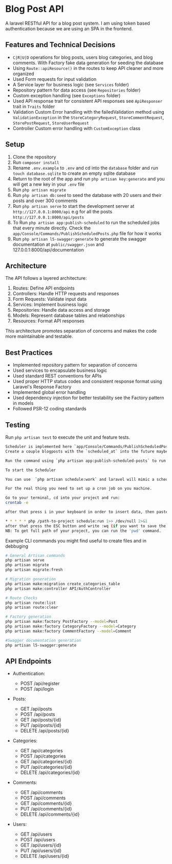 # Blog Post API

A laravel RESTful API for a blog post system. I am using token based authentication because we are using an SPA in the frontend.

## Features and Technical Decisions

-   `C|R|U|D` operations for blog posts, users blog categories, and blog comments. With Factory fake data generation for seeding the database
-   Using `Route::apiResource()` in the routes to keep API cleaner and more organized
-   Used Form requests for input validation
-   A Service layer for business logic (see `Services` folder)
-   Repository pattern for data access (see `Repositories` folder)
-   Custom exception handling (see `Exceptions` folder)
-   Used API response trait for consistent API responses see `ApiResponser` trait in `Traits` folder
-   Validation Custom Error handling with the failedValidation method using `ValidationException` in the `StoreCategoryRequest`, `StoreCommentRequest`, `StorePostRequest`, `StoreUserRequest`
-   Controller Custom error handling with `CustomException` class

## Setup

1. Clone the repository
2. Run `composer install`
3. Rename `.env.example` to `.env` and cd into the `database` folder and run `touch database.sqlite` to create an empty sqlite database
4. Return to the root of the app and run `php artisan key:generate` and you will get a new key in your `.env` file
5. Run `php artisan migrate`
6. Run `php artisan db:seed` to seed the database with 20 users and their posts and over 300 comments
7. Run `php artisan serve` to start the development server at `http://127.0.0.1:8000/api` e.g for all the posts `http://127.0.0.1:8000/api/posts`
8. To Run `php artisan app:publish-scheduled` to run the scheduled jobs that every minute directly. Check the `app/Console/Commands/PublishScheduledPosts.php` file for how it works
9. Run `php artisan l5-swagger:generate` to generate the swagger documentation at `public/swagger.json` and 127.0.0.1:8000/api/documentation

## Architecture

The API follows a layered architecture:

1. Routes: Define API endpoints
2. Controllers: Handle HTTP requests and responses
3. Form Requests: Validate input data
4. Services: Implement business logic
5. Repositories: Handle data access and storage
6. Models: Represent database tables and relationships
7. Resources: Format API responses

This architecture promotes separation of concerns and makes the code more maintainable and testable.

## Best Practices

-   Implemented repository pattern for separation of concerns
-   Used services to encapsulate business logic
-   Used standard REST conventions for APIs
-   Used proper HTTP status codes and consistent response format using Laravel's Response Factory
-   Implemented global error handling
-   Used dependency injection for better testability see the Factory pattern in models
-   Followed PSR-12 coding standards

## Testing

Run `php artisan test` to execute the unit and feature tests.


```bash
Scheduler is implemented here `app/Console/Commands/PublishScheduledPosts.php`
Create a couple blogposts with the `scheduled_at` into the future maybe 2 mins into the future.

Run the command using `php artisan app:publish-scheduled-posts` to run the job directly. 

To start the Scheduler

You can use  `php artisan schedule:work` and laravel will mimic a scheduler

For the real thing you need to set up a cron job on you machine.

Go to your terminal, cd into your project and run:
crontab -e

after that press i in your keyboard in order to insert data, then paste the command below:

* * * * * php /path-to-project schedule:run 1>> /dev/null 2>&1
after that press the ESC button and write :wq (if you want to save the changes)
NB: To get full path of your project, you can run the 'pwd' command.
```



Example CLI commands you might find useful to create files and in debbuging

```bash
# General Artisan commands
php artisan serve
php artisan migrate
php artisan migrate:fresh

# Migration generation
php artisan make:migration create_categories_table
php artisan make:controller API/AuthController

# Route Checks
php artisan route:list
php artisan route:clear

# Factory generation
php artisan make:factory PostFactory --model=Post
php artisan make:factory CategoryFactory --model=Category
php artisan make:factory CommentFactory --model=Comment

#Swagger documentation generation
php artisan l5-swagger:generate

```

## API Endpoints

-   Authentication:

    -   POST /api/register
    -   POST /api/login

-   Posts:

    -   GET /api/posts
    -   POST /api/posts
    -   GET /api/posts/{id}
    -   PUT /api/posts/{id}
    -   DELETE /api/posts/{id}

-   Categories:

    -   GET /api/categories
    -   POST /api/categories
    -   GET /api/categories/{id}
    -   PUT /api/categories/{id}
    -   DELETE /api/categories/{id}

-   Comments:

    -   GET /api/comments
    -   POST /api/comments
    -   GET /api/comments/{id}
    -   PUT /api/comments/{id}
    -   DELETE /api/comments/{id}

-   Users:
    -   GET /api/users
    -   POST /api/users
    -   GET /api/users/{id}
    -   PUT /api/users/{id}
    -   DELETE /api/users/{id}

